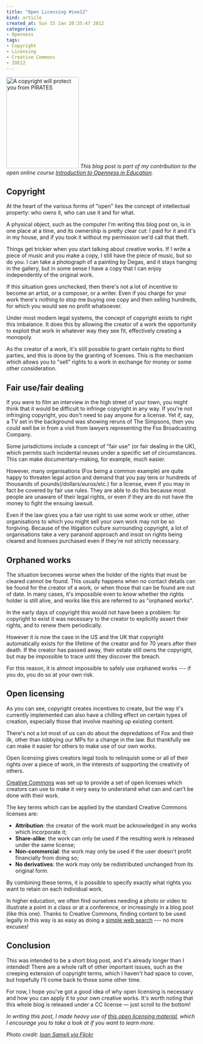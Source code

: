 ```yaml
---
title: "Open Licensing #ioe12"
kind: article
created_at: Sun 15 Jan 20:35:47 2012
categories:
- Openness
tags:
- Copyright
- Licensing
- Creative Commons
- IOE12
---
```


<a id="post-image" class="alignright" href="http://www.flickr.com/photos/biwook/145765624/" title="A copyright will protect you from PIRATES by Ioan Sameli, on Flickr"><img src="http://farm1.staticflickr.com/54/145765624_65d3eaf886_m.jpg" width="191" height="240" alt="A copyright will protect you from PIRATES" /></a>
*This blog post is part of my contribution to the open online course
[Introduction to Openness in Education](http://openeducation.us/).*

## Copyright

At the heart of the various forms of "open" lies the concept of intellectual
property: who owns it, who can use it and for what.

A physical object, such as the computer I'm writing this blog post on, is in
one place at a time, and its ownership is pretty clear cut: I paid for it and
it's in my house, and if you took it without my permission we'd call that
theft.

Things get trickier when you start talking about creative works. If I write a
piece of music and you make a copy, I still have the piece of music, but so do
you. I can take a photograph of a painting by Degas, and it stays hanging in
the gallery, but in some sense I have a copy that I can enjoy independently of
the original work.

If this situation goes unchecked, then there's not a lot of incentive to become
an artist, or a composer, or a writer. Even if you charge for your work there's
nothing to stop me buying one copy and then selling hundreds, for which you
would see no profit whatsoever.

Under most modern legal systems, the concept of copyright exists to right this
imbalance. It does this by allowing the creator of a work the opportunity to
exploit that work in whatever way they see fit, effectively creating a
monopoly.

As the creator of a work, it's still possible to grant certain rights to third
parties, and this is done by the granting of licenses. This is the mechanism
which allows you to "sell" rights to a work in exchange for money or some other
consideration.

## Fair use/fair dealing

If you were to film an interview in the high street of your town, you might
think that it would be difficult to infringe copyright in any way. If you're
not infringing copyright, you don't need to pay anyone for a license. Yet if,
say, a TV set in the background was showing reruns of The Simpsons, then you
could well be in from a visit from lawyers representing the Fox Broadcasting
Company.

Some jurisdictions include a concept of "fair use" (or fair dealing in the UK),
which permits such incidental reuses under a specific set of circumstances.
This can make documentary-making, for example, much easier.

However, many organisations (Fox being a common example) are quite happy to
threaten legal action and demand that you pay tens or hundreds of thousands of
pounds(/dollars/euros/etc.) for a license, even if you may in fact be covered
by fair use rules. They are able to do this because most people are unaware of
their legal rights, or even if they are do not have the money to fight the
ensuing lawsuit.

Even if the law gives you a fair use right to use some work or other, other
organisations to which you might sell your own work may not be so forgiving.
Because of the litigation culture surrounding copyright, a lot of organisations
take a very paranoid approach and insist on rights being cleared and licenses
purchased even if they're not strictly necessary.

## Orphaned works

The situation becomes worse when the holder of the rights that must be cleared
cannot be found. This usually happens when no contact details can be found for
the creator of a work, or when those that can be found are out of date. In many
cases, it's impossible even to know whether the rights holder is still alive,
and works like this are referred to as "orphaned works".

In the early days of copyright this would not have been a problem: for
copyright to exist it was necessary to the creator to explicitly assert their
rights, and to renew them periodically.

However it is now the case in the US and the UK that copyright automatically
exists for the lifetime of the creator and for 70 years after their death. If
the creator has passed away, their estate still owns the copyright, but may be
impossible to trace until they discover the breach.

For this reason, it is almost impossible to safely use orphaned works --- if
you do, you do so at your own risk.

## Open licensing

As you can see, copyright creates incentives to create, but the way it's
currently implemented can also have a chilling effect on certain types of
creation, especially those that involve mashing up existing content.

There's not a lot most of us can do about the depredations of Fox and their
ilk, other than lobbying our MPs for a change in the law. But thankfully we can
make it easier for others to make use of our own works.

Open licensing gives creators legal tools to relinquish some or all of their
rights over a piece of work, in the interests of supporting the creativity of
others.

[Creative Commons](http://creativecommons.org/) was set up to provide a set of
open licenses which creators can use to make it very easy to understand what
can and can't be done with their work.

The key terms which can be applied by the standard Creative Commons licenses
are:

-   **Attribution**: the creator of the work must be acknowledged in any works
    which incorporate it;
-   **Share-alike**: the work can only be used if the resulting work is
    released under the same license;
-   **Non-commercial**: the work may only be used if the user doesn't profit
    financially from doing so;
-   **No derivatives**: the work may only be redistributed unchanged from its
    original form.

By combining these terms, it is possible to specify exactly what rights you
want to retain on each individual work.

In higher education, we often find ourselves needing a photo or video to
illustrate a point in a class or at a conference, or increasingly in a blog
post (like this one). Thanks to Creative Commons, finding content to be used
legally in this way is as easy as doing a [simple web
search](http://search.creativecommons.org/) --- no more excuses!

## Conclusion

This was intended to be a short blog post, and it's already longer than I
intended! There are a whole raft of other important issues, such as the
creeping extension of copyright terms, which I haven't had space to cover, but
hopefully I'll come back to those some other time.

For now, I hope you've got a good idea of why open licensing is necessary and
how you can apply it to your own creative works. It's worth noting that this
whole blog is released under a CC license — just scroll to the bottom!

*In writing this post, I made heavy use of [this open licensing
material](http://openeducation.us/open-licensing), which I encourage you to
take a look at if you want to learn more.*

*Photo credit: [Ioan Sameli via
Flickr](http://www.flickr.com/photos/biwook/145765624/)*
